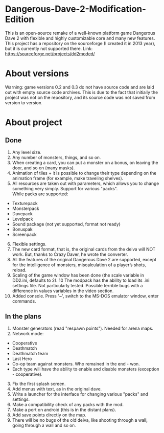 # Dangerous-Dave-2-Modification-Edition
This is an open-source remake of a well-known platform game Dangerous Dave 2 with flexible and highly customizable core and many new features.
This project has a repository on the sourceforge (I created it in 2013 year), but it is currently not supported there. Link: https://sourceforge.net/projects/dd2moded/

# About versions
Warning: game versions 0.2 and 0.3 do not have source code and are laid out with empty source code archives. This is due to the fact that initially the project was not on the repository, and its source code was not saved from version to version.

# About project
## Done
1. Any level size.
2. Any number of monsters, things, and so on.
3. When creating a card, you can put a monster on a bonus, on leaving the door, and so on (many masks).
4. Animation of tiles + it is possible to change their type depending on the animation frame (for example, make traveling shelves).
5. All resources are taken out with parameters, which allows you to change something very simply. Support for various "packs".  
While packs are supported:
 - Texturepack
 - Monsterpack
 - Davepack
 - Levelpack
 - Sound package (not yet supported, format not ready)
 - Bonuspak
 - Screenpack
6. Flexible settings.
7. The new card format, that is, the original cards from the deiva will NOT work. But, thanks to Crazy Daver, he wrote the converter.
8. All the features of the original Dangerous Dave 2 are supported, except for the intelligence of monsters, miscalculation of a player’s shots, reload.
9. Scaling of the game window has been done (the scale variable in DD2.ini, defaults to 2).
10 The modpack has the ability to load its .ini settings file. Not particularly tested. Possible terrible bugs with a difference in values variables in the video section.
11. Added console. Press '~', switch to the MS-DOS emulator window, enter commands.

## In the plans
1. Monster generators (read "respawn points"). Needed for arena maps.
2. Network mode:
 - Cooperative
 - Deathmatch
 - Deathmatch team
 - Last Hero
 - Co-op team against monsters. Who remained in the end - won.
 - Each type will have the ability to enable and disable monsters (exception - cooperative).
3. Fix the first splash screen.
4. Add menus with text, as in the original dave.
5. Write a launcher for the interface for changing various "packs" and settings.
6. Make a compatibility check of any packs with the mod.
7. Make a port on android (this is in the distant plans).
8. Add save points directly on the map.
9. There will be no bugs of the old deiva, like shooting through a wall, going through a wall and so on.
